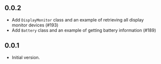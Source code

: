 ## 0.0.2

- Add `DisplayMonitor` class and an example of retrieving all display monitor
  devices (#193)
- Add `Battery` class and an example of getting battery information (#189)

## 0.0.1

- Initial version.
